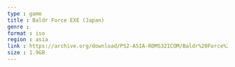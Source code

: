 ```yaml
---
type : game
title : Baldr Force EXE (Japan)
genre : 
format : iso
region : asia
link : https://archive.org/download/PS2-ASIA-ROMS321COM/Baldr%20Force%20EXE%20%28Japan%29.7z
size : 1.9GB
---
```

